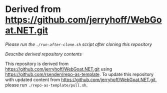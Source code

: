 # Derived from https://github.com/jerryhoff/WebGoat.NET.git

*Please run the `./run-after-clone.sh` script after cloning this repository*

*Describe derived repository contents*

This repository is derived from https://github.com/jerryhoff/WebGoat.NET.git using https://github.com/rsenden/repo-as-template. 
To update this repository with updated content from https://github.com/jerryhoff/WebGoat.NET.git, please run `./repo-as-template/pull.sh`. 
